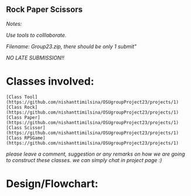 ## Rock Paper Scissors

*Notes:*

*Use tools to colllaborate.*

*Filename: Group23.zip, there should be only 1 submit"*

*NO LATE SUBMISSION!!*


# Classes involved:

	[Class Tool](https://github.com/nishanttimilsina/OSUgroupProject23/projects/1)
	[Class Rock](https://github.com/nishanttimilsina/OSUgroupProject23/projects/1)
	[Class Paper](https://github.com/nishanttimilsina/OSUgroupProject23/projects/1)
	[Class Scissor](https://github.com/nishanttimilsina/OSUgroupProject23/projects/1)
	[Class RPSGame](https://github.com/nishanttimilsina/OSUgroupProject23/projects/1)

*please leave a comment, suggestion or any remarks on how we are going to construct these classes. we can simply chat in project page :)*

# Design/Flowchart:

